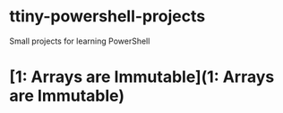 # ttiny-powershell-projects

Small projects for learning PowerShell

# [1: Arrays are Immutable](1: Arrays are Immutable)
